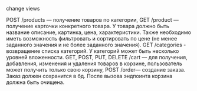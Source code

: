 change views

POST /products — получение товаров по категории,
GET /product — получение карточки конкретного товара. У товара должно быть название описание, картинка, цена, характеристики. Также необходимо иметь возможность фильтровать и сортировать по цене (не менее заданного значения и не более заданного значения).
GET /categories - возвращение списка категорий. У категорий может быть несколько уровней вложенности.
GET, POST, PUT, DELETE  /cart — для получения, добавления, изменения и удаления товаров в корзине, пользователь может получить только свою корзину,
POST /order— создание заказа. Заказ должен сохранится в бд. После вызова эндпоинта корзина должна быть очищена.